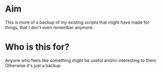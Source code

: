 # Aim
This is more of a backup of my existing scripts that might have made for things, that I don't even remember anymore.

# Who is this for?
Anyone who feels like something might be useful and/or interesting to them. Otherwise it's just a backup
